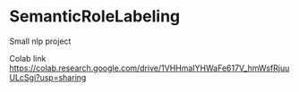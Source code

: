 # SemanticRoleLabeling
Small nlp project

Colab link
https://colab.research.google.com/drive/1VHHmaIYHWaFe617V_hmWsfRjuuULcSgi?usp=sharing
